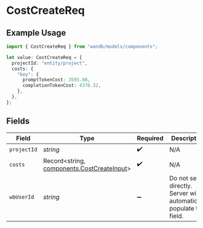 # CostCreateReq

## Example Usage

```typescript
import { CostCreateReq } from "wandb/models/components";

let value: CostCreateReq = {
  projectId: "entity/project",
  costs: {
    "key": {
      promptTokenCost: 3595.08,
      completionTokenCost: 4370.32,
    },
  },
};
```

## Fields

| Field                                                                                    | Type                                                                                     | Required                                                                                 | Description                                                                              | Example                                                                                  |
| ---------------------------------------------------------------------------------------- | ---------------------------------------------------------------------------------------- | ---------------------------------------------------------------------------------------- | ---------------------------------------------------------------------------------------- | ---------------------------------------------------------------------------------------- |
| `projectId`                                                                              | *string*                                                                                 | :heavy_check_mark:                                                                       | N/A                                                                                      | entity/project                                                                           |
| `costs`                                                                                  | Record<string, [components.CostCreateInput](../../models/components/costcreateinput.md)> | :heavy_check_mark:                                                                       | N/A                                                                                      |                                                                                          |
| `wbUserId`                                                                               | *string*                                                                                 | :heavy_minus_sign:                                                                       | Do not set directly. Server will automatically populate this field.                      |                                                                                          |